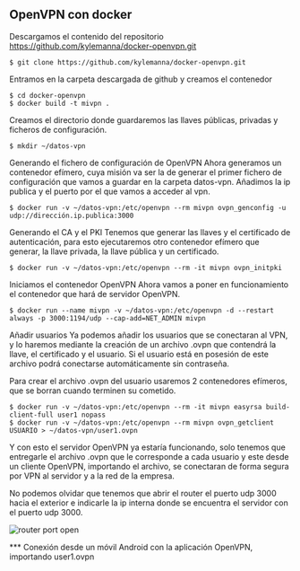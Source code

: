 ## OpenVPN con  docker


Descargamos el contenido del repositorio https://github.com/kylemanna/docker-openvpn.git

```
$ git clone https://github.com/kylemanna/docker-openvpn.git
```
Entramos en la carpeta descargada de github y creamos el contenedor

```
$ cd docker-openvpn
$ docker build -t mivpn .
```
Creamos el directorio donde guardaremos las llaves públicas, privadas y ficheros de configuración.

```
$ mkdir ~/datos-vpn
```
Generando el fichero de configuración de OpenVPN
Ahora generamos un contenedor efímero, cuya misión va ser la de generar el primer fichero de configuración que vamos a guardar en la carpeta datos-vpn. Añadimos la ip publica y el puerto por el que vamos a acceder al vpn.

```
$ docker run -v ~/datos-vpn:/etc/openvpn --rm mivpn ovpn_genconfig -u udp://dirección.ip.publica:3000
```
Generando el CA y el PKI
Tenemos que generar las llaves y el certificado de autenticación, para esto ejecutaremos otro contenedor efímero que generar, la llave privada, la llave pública y un certificado.

```
$ docker run -v ~/datos-vpn:/etc/openvpn --rm -it mivpn ovpn_initpki
```
Iniciamos el contenedor OpenVPN
Ahora vamos a poner en funcionamiento el contenedor que hará de servidor OpenVPN.

```
$ docker run --name mivpn -v ~/datos-vpn:/etc/openvpn -d --restart always -p 3000:1194/udp --cap-add=NET_ADMIN mivpn
```
Añadir usuarios
Ya podemos añadir los usuarios que se conectaran al VPN, y lo haremos mediante la creación de un archivo .ovpn  que contendrá la llave, el certificado y el usuario. Si el usuario está en posesión de este archivo podrá conectarse automáticamente sin contraseña.

Para crear el archivo .ovpn del usuario usaremos 2 contenedores efímeros, que se borran cuando terminen su cometido.

```
$ docker run -v ~/datos-vpn:/etc/openvpn --rm -it mivpn easyrsa build-client-full user1 nopass
$ docker run -v ~/datos-vpn:/etc/openvpn --rm mivpn ovpn_getclient USUARIO > ~/datos-vpn/user1.ovpn
```
Y con esto el servidor OpenVPN ya estaría funcionando, solo tenemos que entregarle el archivo .ovpn que le corresponde a cada usuario y este desde un cliente OpenVPN, importando el archivo, se conectaran de forma segura por VPN al servidor y a la red de la empresa.

No podemos olvidar que tenemos que abrir el router el puerto udp 3000 hacia el exterior e indicarle la ip interna donde se encuentra el  servidor con el puerto udp 3000.

![router port open](https://imgur.com/yzmlCh8.png)

*** Conexión desde un móvil Android con la aplicación OpenVPN, importando user1.ovpn

![<img src="openVPN" width="250"/>](https://imgur.com/MRNwEyb.png)

